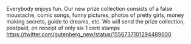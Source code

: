 Everybody enjoys fun. Our new prize collection consists of a false moustache, comic songs, funny pictures, photos of pretty girls, money making secrets, guide to dreams, etc. We will send the prize collection, postpaid, on receipt of only six 1 cent stamps https://twitter.com/gutenberg_new/status/1556737101294489600